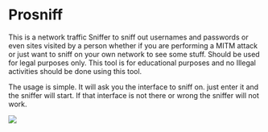 # Prosniff
This is a network traffic Sniffer to sniff out usernames and passwords or even sites visited by a person whether if you are performing a MITM attack or just want to sniff on your own network to see some stuff. Should be used for legal purposes only. This tool is for educational purposes and no Illegal activities should be done using this tool.


The usage is simple. 
It will ask you the interface to sniff on. just enter it and the sniffer will start. If that interface is not there or wrong the sniffer will not work.

![](https://github.com/Sarthak044/Prosniff/tree/main/img/sniff_proof.png)

